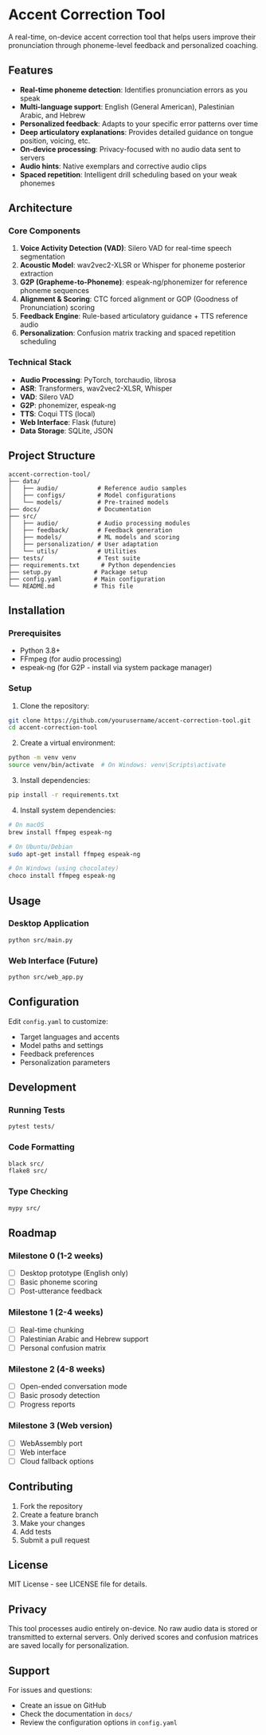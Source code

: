 # Accent Correction Tool

A real-time, on-device accent correction tool that helps users improve their pronunciation through phoneme-level feedback and personalized coaching.

## Features

- **Real-time phoneme detection**: Identifies pronunciation errors as you speak
- **Multi-language support**: English (General American), Palestinian Arabic, and Hebrew
- **Personalized feedback**: Adapts to your specific error patterns over time
- **Deep articulatory explanations**: Provides detailed guidance on tongue position, voicing, etc.
- **On-device processing**: Privacy-focused with no audio data sent to servers
- **Audio hints**: Native exemplars and corrective audio clips
- **Spaced repetition**: Intelligent drill scheduling based on your weak phonemes

## Architecture

### Core Components

1. **Voice Activity Detection (VAD)**: Silero VAD for real-time speech segmentation
2. **Acoustic Model**: wav2vec2-XLSR or Whisper for phoneme posterior extraction
3. **G2P (Grapheme-to-Phoneme)**: espeak-ng/phonemizer for reference phoneme sequences
4. **Alignment & Scoring**: CTC forced alignment or GOP (Goodness of Pronunciation) scoring
5. **Feedback Engine**: Rule-based articulatory guidance + TTS reference audio
6. **Personalization**: Confusion matrix tracking and spaced repetition scheduling

### Technical Stack

- **Audio Processing**: PyTorch, torchaudio, librosa
- **ASR**: Transformers, wav2vec2-XLSR, Whisper
- **VAD**: Silero VAD
- **G2P**: phonemizer, espeak-ng
- **TTS**: Coqui TTS (local)
- **Web Interface**: Flask (future)
- **Data Storage**: SQLite, JSON

## Project Structure

```
accent-correction-tool/
├── data/
│   ├── audio/           # Reference audio samples
│   ├── configs/         # Model configurations
│   └── models/          # Pre-trained models
├── docs/                # Documentation
├── src/
│   ├── audio/           # Audio processing modules
│   ├── feedback/        # Feedback generation
│   ├── models/          # ML models and scoring
│   ├── personalization/ # User adaptation
│   └── utils/           # Utilities
├── tests/               # Test suite
├── requirements.txt      # Python dependencies
├── setup.py            # Package setup
├── config.yaml         # Main configuration
└── README.md           # This file
```

## Installation

### Prerequisites

- Python 3.8+
- FFmpeg (for audio processing)
- espeak-ng (for G2P - install via system package manager)

### Setup

1. Clone the repository:
```bash
git clone https://github.com/yourusername/accent-correction-tool.git
cd accent-correction-tool
```

2. Create a virtual environment:
```bash
python -m venv venv
source venv/bin/activate  # On Windows: venv\Scripts\activate
```

3. Install dependencies:
```bash
pip install -r requirements.txt
```

4. Install system dependencies:
```bash
# On macOS
brew install ffmpeg espeak-ng

# On Ubuntu/Debian
sudo apt-get install ffmpeg espeak-ng

# On Windows (using chocolatey)
choco install ffmpeg espeak-ng
```

## Usage

### Desktop Application

```bash
python src/main.py
```

### Web Interface (Future)

```bash
python src/web_app.py
```

## Configuration

Edit `config.yaml` to customize:

- Target languages and accents
- Model paths and settings
- Feedback preferences
- Personalization parameters

## Development

### Running Tests

```bash
pytest tests/
```

### Code Formatting

```bash
black src/
flake8 src/
```

### Type Checking

```bash
mypy src/
```

## Roadmap

### Milestone 0 (1-2 weeks)
- [ ] Desktop prototype (English only)
- [ ] Basic phoneme scoring
- [ ] Post-utterance feedback

### Milestone 1 (2-4 weeks)
- [ ] Real-time chunking
- [ ] Palestinian Arabic and Hebrew support
- [ ] Personal confusion matrix

### Milestone 2 (4-8 weeks)
- [ ] Open-ended conversation mode
- [ ] Basic prosody detection
- [ ] Progress reports

### Milestone 3 (Web version)
- [ ] WebAssembly port
- [ ] Web interface
- [ ] Cloud fallback options

## Contributing

1. Fork the repository
2. Create a feature branch
3. Make your changes
4. Add tests
5. Submit a pull request

## License

MIT License - see LICENSE file for details.

## Privacy

This tool processes audio entirely on-device. No raw audio data is stored or transmitted to external servers. Only derived scores and confusion matrices are saved locally for personalization.

## Support

For issues and questions:
- Create an issue on GitHub
- Check the documentation in `docs/`
- Review the configuration options in `config.yaml` 